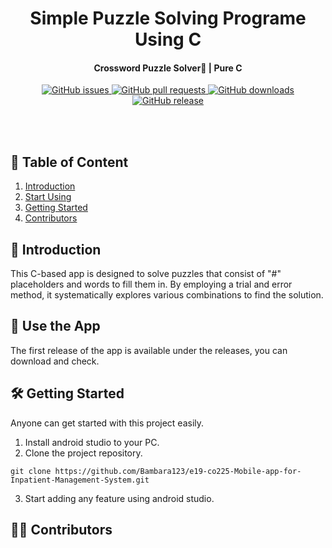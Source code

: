 <div align="center">
  <h1><b>Simple Puzzle Solving Programe Using C</b></h1>
</div>

<h4 align="center">Crossword Puzzle Solver🧩 | Pure C</h4>

<div align="center">
    <a href="https://github.com/bambara123/Food-Delivery-Website-Project-C0226/issues">
        <img src="https://img.shields.io/github/issues/bambara123/Food-Delivery-Website-Project-C0226" alt="GitHub issues">
    </a>
    <a href="https://github.com/bambara123/Food-Delivery-Website-Project-C0226/pulls">
        <img src="https://img.shields.io/github/issues-pr/bambara123/Food-Delivery-Website-Project-C0226" alt="GitHub pull requests">
    </a>
    <a href="https://github.com/bambara123/Food-Delivery-Website-Project-C0226/releases">
        <img src="https://img.shields.io/github/downloads/bambara123/Food-Delivery-Website-Project-C0226/total" alt="GitHub downloads">
    </a>
    <a href="https://github.com/bambara123/Food-Delivery-Website-Project-C0226/releases">
        <img src="https://img.shields.io/github/v/release/bambara123/Food-Delivery-Website-Project-C0226" alt="GitHub release">
    </a>
</div>

<br></br>

## 📜 Table of Content

<ol style="list-style-type: decimal;">
  <li><a href="#Introduction">Introduction</a></li>
  <li><a href="#start-using">Start Using</a></li>
  <li><a href="#getting-started">Getting Started</a></li>
  <li><a href="#contributors">Contributors</a></li>
</ol>


## 🚀 Introduction
This C-based app is designed to solve puzzles that consist of "#" placeholders and words to fill them in. By employing a trial and error method, it systematically explores various combinations to find the solution.

<h2 id="start-using">📱 Use the App</h2>

The first release of the app is available under the releases, you can download and check.

<h2 id="getting-started">🛠 Getting Started</h2>

Anyone can get started with this project easily.

1. Install android studio to your PC.
2. Clone the project repository.
   
```
git clone https://github.com/Bambara123/e19-co225-Mobile-app-for-Inpatient-Management-System.git
```

3. Start adding any feature using android studio.

<h2 id="contributors">🧑‍💻 Contributors</h2>
